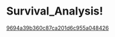 # Survival_Analysis!
[9694a39b360c87ca201d6c955a048426](https://user-images.githubusercontent.com/40165534/152315285-626de559-ea9a-4761-b7cf-9adc3390982f.jpg)
